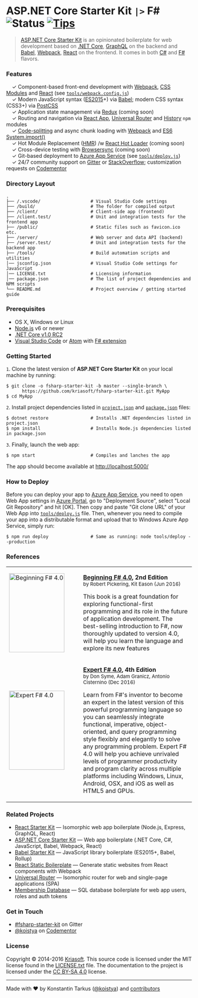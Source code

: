 # ASP.NET Core Starter Kit `|>` F# &nbsp; ![Status](https://img.shields.io/badge/status-early%20preview-orange.svg?style=flat-square) [![Tips](https://img.shields.io/badge/donate-PayPal-blue.svg?style=flat-square)](https://www.paypal.com/cgi-bin/webscr?cmd=_s-xclick&hosted_button_id=S7EE6P6KDLP9S)

> [ASP.NET Core Starter Kit](https://github.com/kriasoft/aspnet-starter-kit) is an opinionated
> boilerplate for web development based on [.NET Core](http://dotnet.github.io/),
> [GraphQL](http://graphql.org/) on the backend and [Babel](http://babeljs.io/),
> [Webpack](https://webpack.github.io/), [React](https://facebook.github.io/react) on the frontend.
> It comes in both [C#](https://github.com/kriasoft/aspnet-starter-kit) and
> [F#](https://github.com/kriasoft/fsharp-starter-kit) flavors.


### Features

&nbsp; &nbsp; ✓ Component-based front-end development with [Webpack](https://webpack.github.io/), [CSS Modules](https://github.com/css-modules/css-modules) and [React](https://facebook.github.io/react) (see [`tools/webpack.config.js`](./tools/webpack.config.js))<br>
&nbsp; &nbsp; ✓ Modern JavaScript syntax ([ES2015](http://babeljs.io/docs/learn-es2015/)+) via [Babel](http://babeljs.io/); modern CSS syntax (CSS3+) via [PostCSS](https://github.com/postcss/postcss)<br>
&nbsp; &nbsp; ✓ Application state management via [Redux](http://redux.js.org/) (coming soon)<br>
&nbsp; &nbsp; ✓ Routing and navigation via [React App](https://github.com/kriasoft/react-app), [Universal Router](https://github.com/kriasoft/universal-router) and [History](https://github.com/mjackson/history) `npm` modules<br>
&nbsp; &nbsp; ✓ [Code-splitting](https://github.com/webpack/docs/wiki/code-splitting) and async chunk loading with [Webpack](https://webpack.github.io/) and [ES6 System.import()](http://www.2ality.com/2014/09/es6-modules-final.html)<br>
&nbsp; &nbsp; ✓ Hot Module Replacement ([HMR](https://webpack.github.io/docs/hot-module-replacement.html)) /w [React Hot Loader](http://gaearon.github.io/react-hot-loader/) (coming soon)<br>
&nbsp; &nbsp; ✓ Cross-device testing with [Browsersync](https://browsersync.io/) (coming soon)<br>
&nbsp; &nbsp; ✓ Git-based deployment to [Azure App Service](https://azure.microsoft.com/services/app-service/) (see [`tools/deploy.js`](./tools/deploy.js))<br>
&nbsp; &nbsp; ✓ 24/7 community support on [Gitter](https://gitter.im/kriasoft/aspnet-starter-kit) or [StackOverflow](http://stackoverflow.com/questions/tagged/aspnet-starter-kit); customization requests on [Codementor](https://www.codementor.io/koistya)<br>


### Directory Layout

```shell
.
├── /.vscode/                   # Visual Studio Code settings
├── /build/                     # The folder for compiled output
├── /client/                    # Client-side app (frontend)
├── /client.test/               # Unit and integration tests for the frontend app
├── /public/                    # Static files such as favicon.ico etc.
├── /server/                    # Web server and data API (backend)
├── /server.test/               # Unit and integration tests for the backend app
├── /tools/                     # Build automation scripts and utilities
│── jsconfig.json               # Visual Studio Code settings for JavaScript
│── LICENSE.txt                 # Licensing information
│── package.json                # The list of project dependencies and NPM scripts
└── README.md                   # Project overview / getting started guide
```


### Prerequisites

* OS X, Windows or Linux
* [Node.js](https://nodejs.org) v6 or newer
* [.NET Core v1.0 RC2](https://blogs.msdn.microsoft.com/dotnet/2016/05/16/announcing-net-core-rc2/)
* [Visual Studio Code](https://code.visualstudio.com/) or [Atom](https://atom.io/) with [F# extension](http://ionide.io/)


### Getting Started

`1`. Clone the latest version of **ASP.NET Core Starter Kit** on your local machine by running:

```shell
$ git clone -o fsharp-starter-kit -b master --single-branch \
      https://github.com/kriasoft/fsharp-starter-kit.git MyApp
$ cd MyApp
```

`2`. Install project dependencies listed in [`project.json`](./server/project.json) and
[`package.json`](./package.json) files: 

```shell
$ dotnet restore                # Installs .NET dependencies listed in project.json
$ npm install                   # Installs Node.js dependencies listed in package.json
```

`3`. Finally, launch the web app:

```shell
$ npm start                     # Compiles and lanches the app
```

The app should become available at [http://localhost:5000/](http://localhost:5000/)


### How to Deploy

Before you can deploy your app to [Azure App Service](https://azure.microsoft.com/services/app-service/),
you need to open Web App settings in [Azure Portal](https://portal.azure.com/), go to "Deployment
Source", select "Local Git Repository" and hit [OK]. Then copy and paste "Git clone URL" of your
Web App into [`tools/deploy.js`](./tools/deploy.js) file. Then, whenever you need to compile your
app into a distributable format and upload that to Windows Azure App Service, simply run:

```shell
$ npm run deploy                # Same as running: node tools/deploy --production
```


### References

<table width="100%">
  <tr>
    <td width="185">
      <a href="http://amzn.to/1UufBR9">
        <img src="http://ecx.images-amazon.com/images/I/41y1%2BeGsX3L._SX150.jpg" width="150" height="214" alt="Beginning F# 4.0" />
      </a>
    </td>
    <td>
      <p>
        <strong><a href="http://amzn.to/1UufBR9">Beginning F# 4.0</a>, 2nd Edition</strong><br />
        <sup>by Robert Pickering, Kit Eason (Jun 2016)</sup>
      </p>
      <p>
        This book is a great foundation for exploring functional-first programming and its role in
        the future of application development. The best-selling introduction to F#, now thoroughly
        updated to version 4.0, will help you learn the language and explore its new features
      </p>
    </td>
  </tr>
  <tr>
    <td width="185">
      <a href="http://amzn.to/1U4dKp1">
        <img src="http://ecx.images-amazon.com/images/I/31YI7c5ZCbL._SX150.jpg" width="150" height="214" alt="Expert F# 4.0" />
      </a>
    </td>
    <td>
      <p>
        <strong><a href="http://amzn.to/1U4dKp1">Expert F# 4.0</a>, 4th Edition</strong><br />
        <sup>by Don Syme, Adam Granicz, Antonio Cisternino (Dec 2016)</sup>
      </p>
      <p>
        Learn from F#'s inventor to become an expert in the latest version of this powerful
        programming language so you can seamlessly integrate functional, imperative,
        object-oriented, and query programming style flexibly and elegantly to solve any
        programming problem. Expert F# 4.0 will help you achieve unrivaled levels of programmer
        productivity and program clarity across multiple platforms including Windows, Linux,
        Android, OSX, and iOS as well as HTML5 and GPUs.
      </p>
    </td>
  </tr>
</table>


### Related Projects

* [React Starter Kit](https://github.com/kriasoft/react-starter-kit) — Isomorphic web app boilerplate (Node.js, Express, GraphQL, React)
* [ASP.NET Core Starter Kit](https://github.com/kriasoft/aspnet-starter-kit) — Web app boilerplate (.NET Core, C#, JavaScript, Babel, Webpack, React)
* [Babel Starter Kit](https://github.com/kriasoft/babel-starter-kit) — JavaScript library boilerplate (ES2015+, Babel, Rollup)
* [React Static Boilerplate](https://github.com/koistya/react-static-boilerplate) — Generate static websites from React components with Webpack
* [Universal Router](https://github.com/kriasoft/universal-router) — Isomorphic router for web and single-page applications (SPA)
* [Membership Database](https://github.com/membership/membership.db) — SQL database boilerplate for web app users, roles and auth tokens


### Get in Touch

* [#fsharp-starter-kit](https://gitter.im/kriasoft/fsharp-starter-kit) on Gitter
* [@koistya](https://twitter.com/koistya) on [Codementor](https://www.codementor.io/koistya)


### License

Copyright © 2014-2016 [Kriasoft](https://kriasoft.com). This source code is licensed under the MIT
license found in the [LICENSE.txt](https://github.com/kriasoft/fsharp-starter-kit/blob/master/LICENSE.txt)
file. The documentation to the project is licensed under the [CC BY-SA 4.0](http://creativecommons.org/licenses/by-sa/4.0/)
license.


---
Made with ♥ by Konstantin Tarkus ([@koistya](https://twitter.com/koistya)) and [contributors](https://github.com/kriasoft/fsharp-starter-kit/graphs/contributors)
